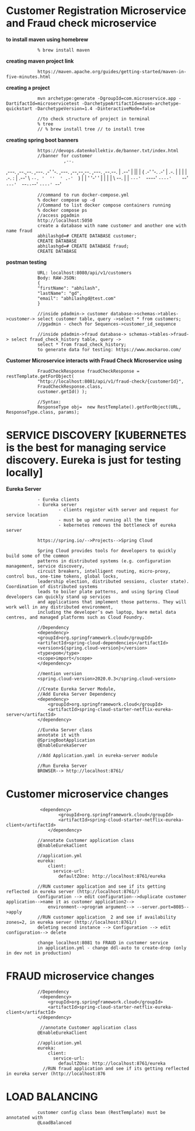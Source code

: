 # Customer Registration Microservice and Fraud check microservice

**to install maven using homebrew**

                % brew install maven

**creating maven project link**

                https://maven.apache.org/guides/getting-started/maven-in-five-minutes.html

**creating a project**

                mvn archetype:generate -DgroupId=com.microservice.app -DartifactId=microservicetest -DarchetypeArtifactId=maven-archetype-quickstart -DarchetypeVersion=1.4 -DinteractiveMode=false

                //to check structure of project in terminal
                % tree
                // % brew install tree // to install tree 

**creating spring boot banners**

                https://devops.datenkollektiv.de/banner.txt/index.html
                //banner for customer
                          ,--.
,---. ,--.,--.  ,---.  ,-'  '-.  ,---.  ,--,--,--.  ,---.  ,--.--.
| .--' |  ||  | (  .-'  '-.  .-' | .-. | |        | | .-. : |  .--'
\ `--. '  ''  ' .-'  `)   |  |   ' '-' ' |  |  |  | \   --. |  |
`---'  `----'  `----'    `--'    `---'  `--`--`--'  `----' `--'

                //command to run docker-compose.yml
                % docker compose up -d
                //Command to list docker compose containers running
                % docker compose ps
                //access pgadmin
                http://localhost:5050
                create a database with name customer and another one with name fraud
                abhilashgd=# CREATE DATABASE customer;
                CREATE DATABASE
                abhilashgd=# CREATE DATABASE fraud;
                CREATE DATABASE


**postman testing**

                URL: localhost:8080/api/v1/customers
                Body: RAW-JSON:
                {
                "firstName": "abhilash",
                "lastName": "gd",
                "email": "abhilashgd@test.com"
                }

                //inside pdadmin-> customer database->schemas->tables->customer-> select customer table, query ->select * from customers;
                //pgadmin - chech for Sequences->customer_id_sequence
                
                //inside pdadmin->fraud database-> schemas->tables->fraud-> select fraud_check_history table, query ->
                select * from fraud_check_history;
                to generate data for testing: https://www.mockaroo.com/

**Customer Microservice interacts with Fraud Check Microservice using**
                
                FraudCheckResponse fraudCheckResponse = restTemplate.getForObject(
                "http://localhost:8081/api/v1/fraud-check/{customerId}",
                FraudCheckResponse.class,
                customer.getId() );
                
                //Syntax: 
                ResponseType obj=  new RestTemplate().getForObject(URL, ResponseType.class, params);

# SERVICE DISCOVERY [KUBERNETES is the best for managing service discovery. Eureka is just for testing locally]

**Eureka Server**
        
                - Eureka clients
                - Eureka server 
                        - clients register with server and request for service location
                        - must be up and running all the time
                        - kebernetes removes the bottleneck of eureka server

                https://spring.io/-->Projects-->Spring Cloud

                Spring Cloud provides tools for developers to quickly build some of the common 
                patterns in distributed systems (e.g. configuration management, service discovery, 
                circuit breakers, intelligent routing, micro-proxy, control bus, one-time tokens, global locks, 
                leadership election, distributed sessions, cluster state). Coordination of distributed systems
                leads to boiler plate patterns, and using Spring Cloud developers can quickly stand up services 
                and applications that implement those patterns. They will work well in any distributed environment, 
                including the developer’s own laptop, bare metal data centres, and managed platforms such as Cloud Foundry.

                //Dependency
                <dependency>
                <groupId>org.springframework.cloud</groupId>
                <artifactId>spring-cloud-dependencies</artifactId>
                <version>${spring.cloud-version}</version>
                <type>pom</type>
                <scope>import</scope>
                </dependency>

                //mention version
                <spring.cloud-version>2020.0.3</spring.cloud-version>

                //Create Eureka Server Module,
                //Add Eureka Server Dependency
                <dependency>
                    <groupId>org.springframework.cloud</groupId>
                    <artifactId>spring-cloud-starter-netflix-eureka-server</artifactId>
                </dependency>

                //Eureka Server class
                annotate it with
                @SpringBootApplication
                @EnableEurekaServer
                
                //Add Application.yaml in eureka-server module
                
                //Run Eureka Server
                BROWSER--> http://localhost:8761/

# Customer microservice changes
                
                 <dependency>
                        <groupId>org.springframework.cloud</groupId>
                        <artifactId>spring-cloud-starter-netflix-eureka-client</artifactId>
                    </dependency>
    
                //annotate Customer application class
                @EnableEurekaClient

                //application.yml
                eureka:
                    client:
                      service-url:
                        defaultZOne: http://localhost:8761/eureka

                //RUN customer application and see if its getting reflected in eureka server (http://localhost:8761/)
                Configuration --> edit configuration-->duplicate customer application-->name it as customer application2-->
                    environment-->program argument--> --server.port=8085-->apply
                //RUN customer application  2 and see if availability zones=2, in eureka server (http://localhost:8761/)
                deleting second instance --> Configuration --> edit configuration--> delete

                change localhost:8081 to FRAUD in customer service
                in application.yml - change ddl-auto to create-drop (only in dev not in production)
                
                

# FRAUD microservice changes

                //Dependency
                 <dependency>
                    <groupId>org.springframework.cloud</groupId>
                    <artifactId>spring-cloud-starter-netflix-eureka-client</artifactId>
                </dependency>

                 //annotate Customer application class
                @EnableEurekaClient

                //application.yml
                eureka:
                    client:
                      service-url:
                        defaultZOne: http://localhost:8761/eureka
                  //RUN fraud application and see if its getting reflected in eureka server (http://localhost:876
              
# LOAD BALANCING
                
                customer config class bean (RestTemplate) must be annotated with 
                @LoadBalanced
                                
